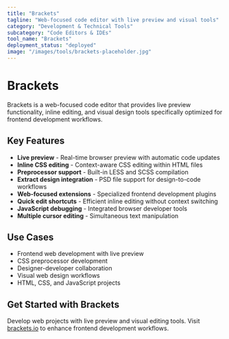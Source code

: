 ```yaml
---
title: "Brackets"
tagline: "Web-focused code editor with live preview and visual tools"
category: "Development & Technical Tools"
subcategory: "Code Editors & IDEs"
tool_name: "Brackets"
deployment_status: "deployed"
image: "/images/tools/brackets-placeholder.jpg"
---
```


# Brackets

Brackets is a web-focused code editor that provides live preview functionality, inline editing, and visual design tools specifically optimized for frontend development workflows.

## Key Features

- **Live preview** - Real-time browser preview with automatic code updates
- **Inline CSS editing** - Context-aware CSS editing within HTML files
- **Preprocessor support** - Built-in LESS and SCSS compilation
- **Extract design integration** - PSD file support for design-to-code workflows
- **Web-focused extensions** - Specialized frontend development plugins
- **Quick edit shortcuts** - Efficient inline editing without context switching
- **JavaScript debugging** - Integrated browser developer tools
- **Multiple cursor editing** - Simultaneous text manipulation

## Use Cases

- Frontend web development with live preview
- CSS preprocessor development
- Designer-developer collaboration
- Visual web design workflows
- HTML, CSS, and JavaScript projects

## Get Started with Brackets

Develop web projects with live preview and visual editing tools. Visit [brackets.io](http://brackets.io) to enhance frontend development workflows.